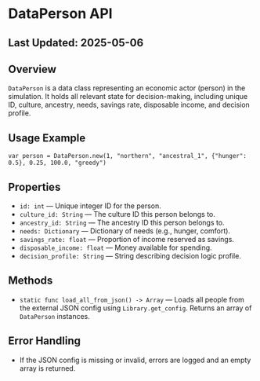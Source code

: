 # DataPerson API

## Last Updated: 2025-05-06

## Overview
`DataPerson` is a data class representing an economic actor (person) in the simulation. It holds all relevant state for decision-making, including unique ID, culture, ancestry, needs, savings rate, disposable income, and decision profile.

## Usage Example
```gdscript
var person = DataPerson.new(1, "northern", "ancestral_1", {"hunger": 0.5}, 0.25, 100.0, "greedy")
```

## Properties
- `id: int` — Unique integer ID for the person.
- `culture_id: String` — The culture ID this person belongs to.
- `ancestry_id: String` — The ancestry ID this person belongs to.
- `needs: Dictionary` — Dictionary of needs (e.g., hunger, comfort).
- `savings_rate: float` — Proportion of income reserved as savings.
- `disposable_income: float` — Money available for spending.
- `decision_profile: String` — String describing decision logic profile.

## Methods
- `static func load_all_from_json() -> Array` — Loads all people from the external JSON config using `Library.get_config`. Returns an array of `DataPerson` instances.

## Error Handling
- If the JSON config is missing or invalid, errors are logged and an empty array is returned. 
